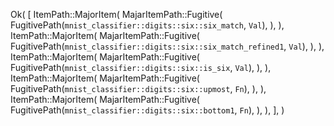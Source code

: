 Ok(
    [
        ItemPath::MajorItem(
            MajarItemPath::Fugitive(
                FugitivePath(`mnist_classifier::digits::six::six_match`, `Val`),
            ),
        ),
        ItemPath::MajorItem(
            MajarItemPath::Fugitive(
                FugitivePath(`mnist_classifier::digits::six::six_match_refined1`, `Val`),
            ),
        ),
        ItemPath::MajorItem(
            MajarItemPath::Fugitive(
                FugitivePath(`mnist_classifier::digits::six::is_six`, `Val`),
            ),
        ),
        ItemPath::MajorItem(
            MajarItemPath::Fugitive(
                FugitivePath(`mnist_classifier::digits::six::upmost`, `Fn`),
            ),
        ),
        ItemPath::MajorItem(
            MajarItemPath::Fugitive(
                FugitivePath(`mnist_classifier::digits::six::bottom1`, `Fn`),
            ),
        ),
    ],
)